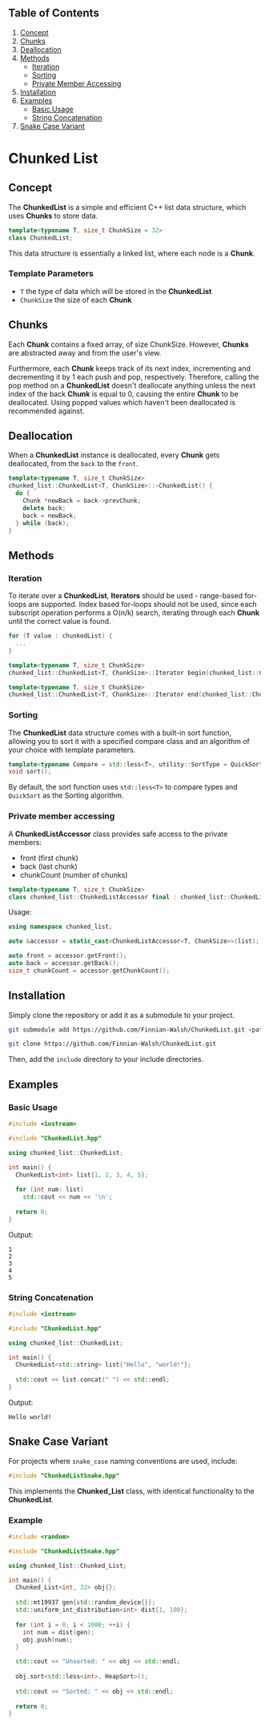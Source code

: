 ## Table of Contents

1. [Concept](#concept)
2. [Chunks](#chunks)
3. [Deallocation](#deallocation)
4. [Methods](#methods)
    - [Iteration](#iteration)
    - [Sorting](#sorting)
    - [Private Member Accessing](#private-member-accessing)
5. [Installation](#installation)
6. [Examples](#examples)
    - [Basic Usage](#basic-usage)
    - [String Concatenation](#string-concatenation)
7. [Snake Case Variant](#snake-case-variant)

# Chunked List

## Concept

The **ChunkedList** is a simple and efficient C++ list data structure, which uses **Chunks** to store data.

```cpp
template<typename T, size_t ChunkSize = 32>
class ChunkedList;
```

This data structure is essentially a linked list, where each node is a **Chunk**.

### Template Parameters

- `T` the type of data which will be stored in the **ChunkedList**
- `ChunkSize` the size of each **Chunk**

## Chunks

Each **Chunk** contains a fixed array, of size ChunkSize. However, **Chunks** are abstracted away and from the user's
view.

Furthermore, each **Chunk** keeps track of its next index, incrementing and decrementing it by 1 each push and pop,
respectively.
Therefore, calling the pop method on a **ChunkedList** doesn't deallocate anything unless the next index of the back
**Chunk** is equal to 0, causing the entire **Chunk** to be deallocated. Using popped values which haven't been
deallocated is recommended against.

## Deallocation

When a **ChunkedList** instance is deallocated, every **Chunk** gets deallocated, from the `back` to the `front`.

```cpp
template<typename T, size_t ChunkSize>
chunked_list::ChunkedList<T, ChunkSize>::~ChunkedList() {
  do {
    Chunk *newBack = back->prevChunk;
    delete back;
    back = newBack;
  } while (back);
}
```

## Methods

### Iteration

To iterate over a **ChunkedList**, **Iterators** should be used - range-based for-loops are supported. Index based
for-loops should not be used, since each subscript operation performs a O(n/k) search, iterating through each **Chunk**
until the correct value is found.

```cpp
for (T value : chunkedList) {
  ...
}
```

```cpp
template<typename T, size_t ChunkSize>
chunked_list::ChunkedList<T, ChunkSize>::Iterator begin(chunked_list::ChunkedList<T, ChunkSize> &chunkedList);

template<typename T, size_t ChunkSize>
chunked_list::ChunkedList<T, ChunkSize>::Iterator end(chunked_list::ChunkedList<T, ChunkSize> &chunkedList);
```

### Sorting

The **ChunkedList** data structure comes with a built-in sort function, allowing you to sort it with a specified compare
class and an algorithm of your choice with template parameters.

```cpp
template<typename Compare = std::less<T>, utility::SortType = QuickSort>
void sort();
```

By default, the sort function uses `std::less<T>` to compare types and `QuickSort` as the Sorting algorithm.

### Private member accessing

A **ChunkedListAccessor** class provides safe access to the private members:

- front (first chunk)
- back (last chunk)
- chunkCount (number of chunks)

```cpp
template<typename T, size_t ChunkSize>
class chunked_list::ChunkedListAccessor final : chunked_list::ChunkedList<T, ChunkSize>;
```

Usage:

```cpp
using namespace chunked_list;

auto &accessor = static_cast<ChunkedListAccessor<T, ChunkSize>>(list);

auto front = accessor.getFront();
auto back = accessor.getBack();
size_t chunkCount = accessor.getChunkCount();
```

## Installation

Simply clone the repository or add it as a submodule to your project.

```bash
git submodule add https://github.com/Finnian-Walsh/ChunkedList.git <path>
```

```bash
git clone https://github.com/Finnian-Walsh/ChunkedList.git
```

Then, add the `include` directory to your include directories.

## Examples

### Basic Usage

```cpp
#include <iostream>

#include "ChunkedList.hpp"

using chunked_list::ChunkedList;

int main() {
  ChunkedList<int> list{1, 2, 3, 4, 5};
  
  for (int num: list)
    std::cout << num << '\n';    
    
  return 0;
}
```

Output:

```
1
2
3
4
5
```

### String Concatenation

```cpp
#include <iostream>

#include "ChunkedList.hpp"

using chunked_list::ChunkedList;

int main() {
  ChunkedList<std::string> list{"Hello", "world!"};
  
  std::cout << list.concat(" ") << std::endl;
}
```

Output:

```
Hello world!
```

## Snake Case Variant

For projects where `snake_case` naming conventions are used, include:

```cpp
#include "ChunkedListSnake.hpp"
```

This implements the **Chunked_List** class, with identical functionality to the **ChunkedList**.

### Example

```cpp
#include <random>

#include "ChunkedListSnake.hpp"

using chunked_list::Chunked_List;

int main() {
  Chunked_List<int, 32> obj{};
  
  std::mt19937 gen{std::random_device{}};
  std::uniform_int_distribution<int> dist{1, 100};
  
  for (int i = 0; i < 1000; ++i) {
    int num = dist(gen);
    obj.push(num);
  }

  std::cout << "Unsorted: " << obj << std::endl;
  
  obj.sort<std::less<int>, HeapSort>();
  
  std::cout << "Sorted: " << obj << std::endl;
  
  return 0;
}
```
